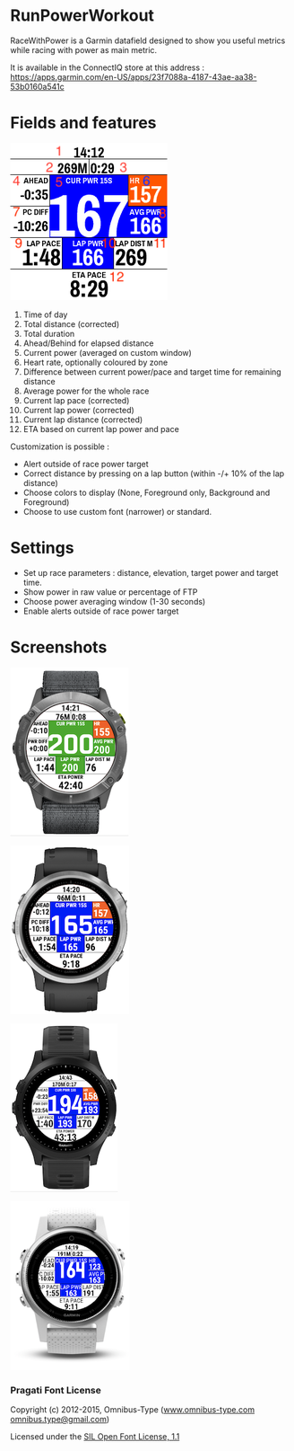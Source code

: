 # RunPowerWorkout

RaceWithPower is a Garmin datafield designed to show you useful metrics while racing with power as main metric.

It is available in the ConnectIQ store at this address : https://apps.garmin.com/en-US/apps/23f7088a-4187-43ae-aa38-53b0160a541c

# Fields and features

![](/doc/img/RACE.png)

1. Time of day
2. Total distance (corrected)
3. Total duration
4. Ahead/Behind for elapsed distance
5. Current power (averaged on custom window)
6. Heart rate, optionally coloured by zone
7. Difference between current power/pace and target time for remaining distance
8. Average power for the whole race
9. Current lap pace (corrected)
10. Current lap power (corrected)
11. Current lap distance (corrected)
12. ETA based on current lap power and pace

Customization is possible :
* Alert outside of race power target
* Correct distance by pressing on a lap button (within -/+ 10% of the lap distance)
* Choose colors to display (None, Foreground only, Background and Foreground)
* Choose to use custom font (narrower) or standard.
# Settings

* Set up race parameters : distance, elevation, target power and target time.
* Show power in raw value or percentage of FTP
* Choose power averaging window (1-30 seconds)
* Enable alerts outside of race power target

# Screenshots

![](doc/img/Enduro.png)

![](doc/img/Fenix6Pro.png)

![](doc/img/FR945.png)

![](doc/img/Fenix5s.png)

### Pragati Font License

Copyright (c) 2012-2015, Omnibus-Type (www.omnibus-type.com omnibus.type@gmail.com)

Licensed under the [SIL Open Font License, 1.1](https://scripts.sil.org/cms/scripts/page.php?site_id=nrsi&id=OFL)